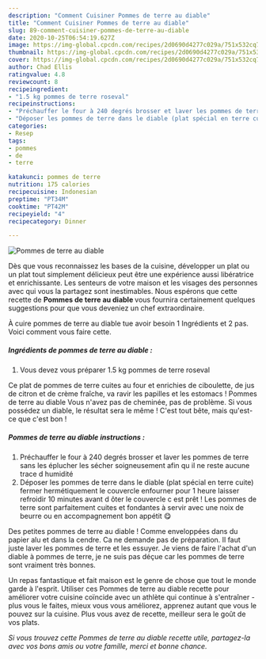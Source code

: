 ```yaml
---
description: "Comment Cuisiner Pommes de terre au diable"
title: "Comment Cuisiner Pommes de terre au diable"
slug: 89-comment-cuisiner-pommes-de-terre-au-diable
date: 2020-10-25T06:54:19.627Z
image: https://img-global.cpcdn.com/recipes/2d0690d4277c029a/751x532cq70/pommes-de-terre-au-diable-photo-principale-de-la-recette.jpg
thumbnail: https://img-global.cpcdn.com/recipes/2d0690d4277c029a/751x532cq70/pommes-de-terre-au-diable-photo-principale-de-la-recette.jpg
cover: https://img-global.cpcdn.com/recipes/2d0690d4277c029a/751x532cq70/pommes-de-terre-au-diable-photo-principale-de-la-recette.jpg
author: Chad Ellis
ratingvalue: 4.8
reviewcount: 8
recipeingredient:
- "1.5 kg pommes de terre roseval"
recipeinstructions:
- "Préchauffer le four à 240 degrés brosser et laver les pommes de terre sans les éplucher les sécher soigneusement afin qu il ne reste aucune trace d humidité"
- "Déposer les pommes de terre dans le diable (plat spécial en terre cuite) fermer hermétiquement le couvercle enfourner pour 1 heure laisser refroidir 10 minutes avant d ôter le couvercle c est prêt ! Les pommes de terre sont parfaitement cuites et fondantes à servir avec une noix de beurre ou en accompagnement bon appétit 😋"
categories:
- Resep
tags:
- pommes
- de
- terre

katakunci: pommes de terre 
nutrition: 175 calories
recipecuisine: Indonesian
preptime: "PT34M"
cooktime: "PT42M"
recipeyield: "4"
recipecategory: Dinner

---
```



![Pommes de terre au diable](https://img-global.cpcdn.com/recipes/2d0690d4277c029a/751x532cq70/pommes-de-terre-au-diable-photo-principale-de-la-recette.jpg)

Dès que vous reconnaissez les bases de la cuisine, développer un plat ou un plat tout simplement délicieux peut être une expérience aussi libératrice et enrichissante. Les senteurs de votre maison et les visages des personnes avec qui vous la partagez sont inestimables. Nous espérons que cette recette de <strong> Pommes de terre au diable </strong> vous fournira certainement quelques suggestions pour que vous deveniez un chef extraordinaire.

<!--inarticleads1-->

À cuire pommes de terre au diable tue avoir besoin 1 Ingrédients et 2 pas. Voici comment vous faire cette.

##### Ingrédients de pommes de terre au diable :

1. Vous devez vous préparer 1.5 kg pommes de terre roseval


Ce plat de pommes de terre cuites au four et enrichies de ciboulette, de jus de citron et de crème fraîche, va ravir les papilles et les estomacs ! Pommes de terre au diable Vous n&#39;avez pas de cheminée, pas de problème. Si vous possédez un diable, le résultat sera le même ! C&#39;est tout bête, mais qu&#39;est-ce que c&#39;est bon ! 

<!--inarticleads2-->

##### Pommes de terre au diable instructions :

1. Préchauffer le four à 240 degrés brosser et laver les pommes de terre sans les éplucher les sécher soigneusement afin qu il ne reste aucune trace d humidité
1. Déposer les pommes de terre dans le diable (plat spécial en terre cuite) fermer hermétiquement le couvercle enfourner pour 1 heure laisser refroidir 10 minutes avant d ôter le couvercle c est prêt ! Les pommes de terre sont parfaitement cuites et fondantes à servir avec une noix de beurre ou en accompagnement bon appétit 😋


Des petites pommes de terre au diable ! Comme enveloppées dans du papier alu et dans la cendre. Ca ne demande pas de préparation. Il faut juste laver les pommes de terre et les essuyer. Je viens de faire l&#39;achat d&#39;un diable à pommes de terre, je ne suis pas déçue car les pommes de terre sont vraiment très bonnes. 

<!--inarticleads1-->

<p>
Un repas fantastique et fait maison est le genre de chose que tout le monde garde à l'esprit. Utiliser ces Pommes de terre au diable recette pour améliorer votre cuisine coïncide avec un athlète qui continue à s'entraîner - plus vous le faites, mieux vous vous améliorez, apprenez autant que vous le pouvez sur la cuisine. Plus vous avez de recette, meilleur sera le goût de vos plats.
</p>

<p>
<i>Si vous trouvez cette Pommes de terre au diable recette utile, partagez-la avec vos bons amis ou votre famille, merci et bonne chance.</i>
</p>
